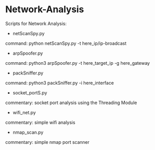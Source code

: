 # Network-Analysis
Scripts for Network Analysis:

+ netScanSpy.py

command: python netScanSpy.py -t here_ip/ip-broadcast

+ arpSpoofer.py

command: python3 arpSpoofer.py -t here_target_ip -g here_gateway

+ packSniffer.py

command: python3 packSniffer.py -i here_interface

+ socket_portS.py

commentary: socket port analysis using the Threading Module

+ wifi_net.py

commentary: simple wifi analysis

+ nmap_scan.py

commentary: simple nmap port scanner
